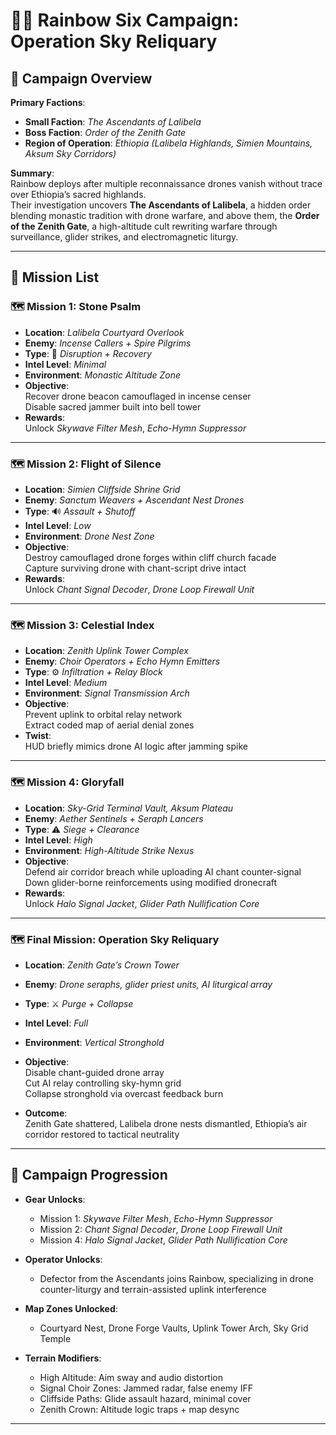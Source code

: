 # 🕵️‍♂️ Rainbow Six Campaign: **Operation Sky Reliquary**

## 🎯 Campaign Overview

**Primary Factions**:  

- **Small Faction**: *The Ascendants of Lalibela*  
- **Boss Faction**: *Order of the Zenith Gate*  
- **Region of Operation**: *Ethiopia (Lalibela Highlands, Simien Mountains, Aksum Sky Corridors)*

**Summary**:  
Rainbow deploys after multiple reconnaissance drones vanish without trace over Ethiopia’s sacred highlands.  
Their investigation uncovers **The Ascendants of Lalibela**, a hidden order blending monastic tradition with drone warfare, and above them, the **Order of the Zenith Gate**, a high-altitude cult rewriting warfare through surveillance, glider strikes, and electromagnetic liturgy.

---

## 📜 Mission List

### 🗺️ Mission 1: **Stone Psalm**

- **Location**: *Lalibela Courtyard Overlook*
- **Enemy**: *Incense Callers + Spire Pilgrims*
- **Type**: 🛐 *Disruption + Recovery*
- **Intel Level**: *Minimal*
- **Environment**: *Monastic Altitude Zone*
- **Objective**:  
  Recover drone beacon camouflaged in incense censer  
  Disable sacred jammer built into bell tower
- **Rewards**:  
  Unlock *Skywave Filter Mesh*, *Echo-Hymn Suppressor*

---

### 🗺️ Mission 2: **Flight of Silence**

- **Location**: *Simien Cliffside Shrine Grid*
- **Enemy**: *Sanctum Weavers + Ascendant Nest Drones*
- **Type**: 🔊 *Assault + Shutoff*
- **Intel Level**: *Low*
- **Environment**: *Drone Nest Zone*
- **Objective**:  
  Destroy camouflaged drone forges within cliff church facade  
  Capture surviving drone with chant-script drive intact
- **Rewards**:  
  Unlock *Chant Signal Decoder*, *Drone Loop Firewall Unit*

---

### 🗺️ Mission 3: **Celestial Index**

- **Location**: *Zenith Uplink Tower Complex*
- **Enemy**: *Choir Operators + Echo Hymn Emitters*
- **Type**: ⚙️ *Infiltration + Relay Block*
- **Intel Level**: *Medium*
- **Environment**: *Signal Transmission Arch*
- **Objective**:  
  Prevent uplink to orbital relay network  
  Extract coded map of aerial denial zones
- **Twist**:  
  HUD briefly mimics drone AI logic after jamming spike

---

### 🗺️ Mission 4: **Gloryfall**

- **Location**: *Sky-Grid Terminal Vault, Aksum Plateau*
- **Enemy**: *Aether Sentinels + Seraph Lancers*
- **Type**: ⚠️ *Siege + Clearance*
- **Intel Level**: *High*
- **Environment**: *High-Altitude Strike Nexus*
- **Objective**:  
  Defend air corridor breach while uploading AI chant counter-signal  
  Down glider-borne reinforcements using modified dronecraft
- **Rewards**:  
  Unlock *Halo Signal Jacket*, *Glider Path Nullification Core*

---

### 🗺️ Final Mission: **Operation Sky Reliquary**

- **Location**: *Zenith Gate’s Crown Tower*
- **Enemy**: *Drone seraphs, glider priest units, AI liturgical array*
- **Type**: ⚔️ *Purge + Collapse*
- **Intel Level**: *Full*
- **Environment**: *Vertical Stronghold*
- **Objective**:  
  Disable chant-guided drone array  
  Cut AI relay controlling sky-hymn grid  
  Collapse stronghold via overcast feedback burn

- **Outcome**:  
  Zenith Gate shattered, Lalibela drone nests dismantled, Ethiopia’s air corridor restored to tactical neutrality

---

## 🧭 Campaign Progression

- **Gear Unlocks**:
  - Mission 1: *Skywave Filter Mesh*, *Echo-Hymn Suppressor*
  - Mission 2: *Chant Signal Decoder*, *Drone Loop Firewall Unit*
  - Mission 4: *Halo Signal Jacket*, *Glider Path Nullification Core*

- **Operator Unlocks**:
  - Defector from the Ascendants joins Rainbow, specializing in drone counter-liturgy and terrain-assisted uplink interference

- **Map Zones Unlocked**:
  - Courtyard Nest, Drone Forge Vaults, Uplink Tower Arch, Sky Grid Temple

- **Terrain Modifiers**:
  - High Altitude: Aim sway and audio distortion  
  - Signal Choir Zones: Jammed radar, false enemy IFF  
  - Cliffside Paths: Glide assault hazard, minimal cover  
  - Zenith Crown: Altitude logic traps + map desync

---
